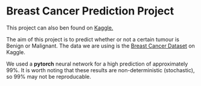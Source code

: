 # Breast Cancer Prediction Project

This project can also ben found on [Kaggle.](https://www.kaggle.com/code/joefullerdev/breast-cancer-prediction)

The aim of this project is to predict whether or not a certain tumour is Benign or Malignant.
The data we are using is the [Breast Cancer Dataset](https://www.kaggle.com/datasets/wasiqaliyasir/breast-cancer-dataset) on Kaggle.

We used a **pytorch** neural network for a high prediction of approximately 99%. It is worth noting that these results are non-deterministic (stochastic),
so 99% may not be reproducable.

